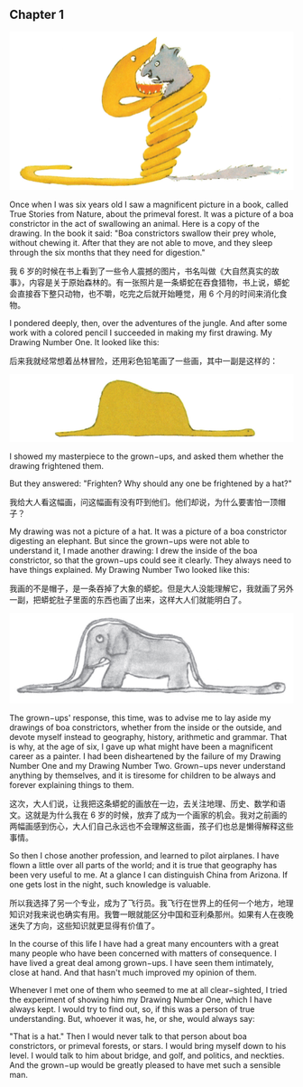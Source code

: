 ## Chapter 1

![](img/1.1.png)

Once when I was six years old I saw a magnificent picture in a book, called True Stories from Nature, about the primeval forest. It was a picture of a boa constrictor in the act of swallowing an animal. Here is a copy of the drawing. In the book it said: "Boa constrictors swallow their prey whole, without chewing it. After that they are not able to move, and they sleep through the six months that they need for digestion."

我 6 岁的时候在书上看到了一些令人震撼的图片，书名叫做《大自然真实的故事》，内容是关于原始森林的。有一张照片是一条蟒蛇在吞食猎物，书上说，蟒蛇会直接吞下整只动物，也不嚼，吃完之后就开始睡觉，用 6 个月的时间来消化食物。

I pondered deeply, then, over the adventures of the jungle. And after some work with a colored pencil I succeeded in making my first drawing. My Drawing Number One. It looked like this:

后来我就经常想着丛林冒险，还用彩色铅笔画了一些画，其中一副是这样的：

![](img/1.2.png)

I showed my masterpiece to the grown−ups, and asked them whether the drawing frightened them.

But they answered: "Frighten? Why should any one be frightened by a hat?"

我给大人看这幅画，问这幅画有没有吓到他们。他们却说，为什么要害怕一顶帽子？

My drawing was not a picture of a hat. It was a picture of a boa constrictor digesting an elephant. But since the grown−ups were not able to understand it, I made another drawing: I drew the inside of the boa constrictor, so that the grown−ups could see it clearly. They always need to have things explained. My
Drawing Number Two looked like this:

我画的不是帽子，是一条吞掉了大象的蟒蛇。但是大人没能理解它，我就画了另外一副，把蟒蛇肚子里面的东西也画了出来，这样大人们就能明白了。

![](img/1.3.png)

The grown−ups' response, this time, was to advise me to lay aside my drawings of boa constrictors, whether from the inside or the outside, and devote myself instead to geography, history, arithmetic and grammar. That is why, at the age of six, I gave up what might have been a magnificent career as a painter. I had been disheartened by the failure of my Drawing Number One and my Drawing Number Two. Grown−ups never understand anything by themselves, and it is tiresome for children to be always and forever explaining things to them.

这次，大人们说，让我把这条蟒蛇的画放在一边，去关注地理、历史、数学和语文。这就是为什么我在 6 岁的时候，放弃了成为一个画家的机会。我对之前画的两幅画感到伤心，大人们自己永远也不会理解这些画，孩子们也总是懒得解释这些事情。

So then I chose another profession, and learned to pilot airplanes. I have flown a little over all parts of the world; and it is true that geography has been very useful to me. At a glance I can distinguish China from Arizona. If one gets lost in the night, such knowledge is valuable.

所以我选择了另一个专业，成为了飞行员。我飞行在世界上的任何一个地方，地理知识对我来说也确实有用。我瞥一眼就能区分中国和亚利桑那州。如果有人在夜晚迷失了方向，这些知识就更显得有价值了。

In the course of this life I have had a great many encounters with a great many people who have been concerned with matters of consequence. I have lived a great deal among grown−ups. I have seen them intimately, close at hand. And that hasn't much improved my opinion of them.

Whenever I met one of them who seemed to me at all clear−sighted, I tried the experiment of showing him my Drawing Number One, which I have always kept. I would try to find out, so, if this was a person of true understanding. But, whoever it was, he, or she, would always say:

"That is a hat." Then I would never talk to that person about boa constrictors, or primeval forests, or stars. I would bring myself down to his level. I would talk to him about bridge, and golf, and politics, and neckties. And the grown−up would be greatly pleased to have met such a sensible man.